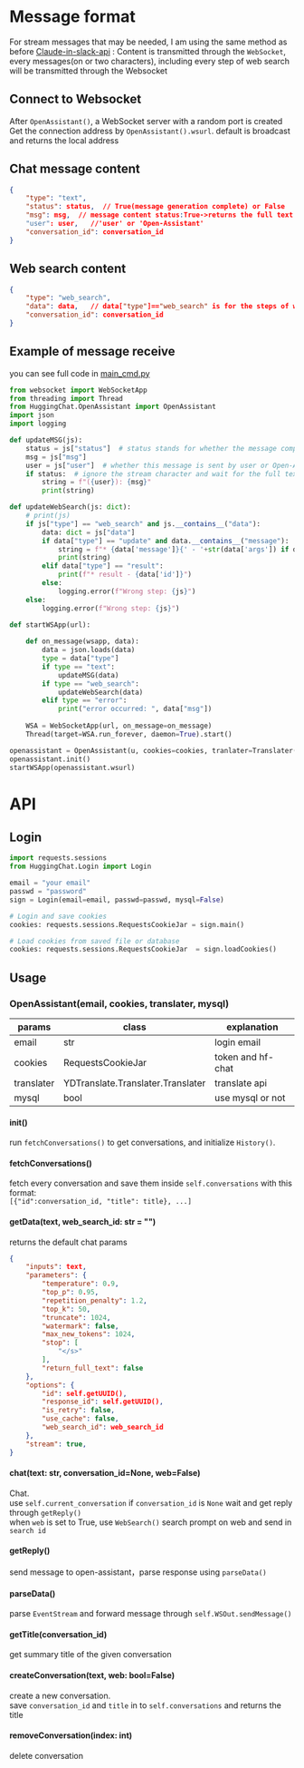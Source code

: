 # Message format
For stream messages that may be needed, I am using the same method as before [Claude-in-slack-api]() :
Content is transmitted through the `WebSocket`, every messages(on or two characters), including every step of web search will be transmitted through the Websocket
## Connect to Websocket
After `OpenAssistant()`, a WebSocket server with a random port is created
Get the connection address by `OpenAssistant().wsurl`. default is broadcast and returns the local address

## Chat message content
```json
{
    "type": "text",
    "status": status,  // True(message generation complete) or False
    "msg": msg,  // message content status:True->returns the full text or else instant character(stream)
    "user": user,   //'user' or 'Open-Assistant'
    "conversation_id": conversation_id   
}
```

## Web search content
```json
{
    "type": "web_search",
    "data": data,   // data["type"]=="web_search" is for the steps of web search or else something wrong
    "conversation_id": conversation_id   
}
```

## Example of message receive
you can see full code in [main_cmd.py](./Server/main_cmd.py)
```python
from websocket import WebSocketApp
from threading import Thread
from HuggingChat.OpenAssistant import OpenAssistant
import json
import logging

def updateMSG(js):
	status = js["status"]  # status stands for whether the message complete or still generating.
	msg = js["msg"] 
	user = js["user"]  # whether this message is sent by user or Open-Assistant.
	if status:  # ignore the stream character and wait for the full text
		string = f"({user}): {msg}"
		print(string)

def updateWebSearch(js: dict):
	# print(js)
	if js["type"] == "web_search" and js.__contains__("data"):
		data: dict = js["data"]
		if data["type"] == "update" and data.__contains__("message"):
			string = f"* {data['message']}{' - '+str(data['args']) if data.__contains__('args') else ''}"
			print(string)
		elif data["type"] == "result":
			print(f"* result - {data['id']}")
		else:
			logging.error(f"Wrong step: {js}")
	else:
		logging.error(f"Wrong step: {js}")

def startWSApp(url):
	
	def on_message(wsapp, data):
		data = json.loads(data)
		type = data["type"]
		if type == "text":
			updateMSG(data)
		if type == "web_search":
			updateWebSearch(data)
		elif type == "error":
			print("error occurred: ", data["msg"])
	
	WSA = WebSocketApp(url, on_message=on_message)
	Thread(target=WSA.run_forever, daemon=True).start()

openassistant = OpenAssistant(u, cookies=cookies, tranlater=Translater(), mysql=mysql)
openassistant.init()
startWSApp(openassistant.wsurl)
```

# API

## Login
```python
import requests.sessions
from HuggingChat.Login import Login

email = "your email"
passwd = "password"
sign = Login(email=email, passwd=passwd, mysql=False)

# Login and save cookies
cookies: requests.sessions.RequestsCookieJar = sign.main()

# Load cookies from saved file or database
cookies: requests.sessions.RequestsCookieJar  = sign.loadCookies()
```

## Usage
### OpenAssistant(email, cookies, translater, mysql)

| params     | class                             | explanation       |
|------------|-----------------------------------|-------------------|
| email      | str                               | login email       |
| cookies    | RequestsCookieJar                 | token and hf-chat |
| translater | YDTranslate.Translater.Translater | translate api     |
| mysql      | bool                              | use mysql or not  |

#### init()
run `fetchConversations()` to get conversations, and initialize `History()`.

#### fetchConversations()
fetch every conversation and save them inside `self.conversations` with this format:  
`[{"id":conversation_id, "title": title}, ...]`

#### getData(text, web_search_id: str = "")
returns the default chat params
```json
{
    "inputs": text,
    "parameters": {
        "temperature": 0.9,
        "top_p": 0.95,
        "repetition_penalty": 1.2,
        "top_k": 50,
        "truncate": 1024,
        "watermark": false,
        "max_new_tokens": 1024,
        "stop": [
            "</s>"
        ],
        "return_full_text": false
    },
    "options": {
        "id": self.getUUID(),
        "response_id": self.getUUID(),
        "is_retry": false,
        "use_cache": false,
        "web_search_id": web_search_id
    },
    "stream": true,
}
```
#### chat(text: str, conversation_id=None, web=False)
Chat.  
use `self.current_conversation` if `conversation_id` is `None` 
wait and get reply through `getReply()`   
when `web` is set to True, use `WebSearch()` search prompt on web and send in `search id`

#### getReply()
send message to open-assistant，parse response using `parseData()`

#### parseData()
parse `EventStream` and forward message through `self.WSOut.sendMessage()`

#### getTitle(conversation_id)
get summary title of the given conversation

#### createConversation(text, web: bool=False)
create a new conversation.  
save `conversation_id` and `title` in to `self.conversations` and returns the title

#### removeConversation(index: int)
delete conversation
